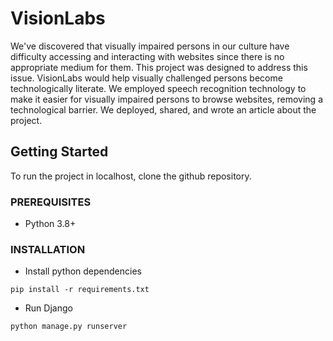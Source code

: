 # VisionLabs

We've discovered that visually impaired persons in our culture have difficulty accessing and interacting with websites since there is no appropriate medium for them. This project was designed to address this issue. VisionLabs would help visually challenged persons become technologically literate.
We employed speech recognition technology to make it easier for visually impaired persons to browse websites, removing a technological barrier. We deployed, shared, and wrote an article about the project.

<!-- GETTING STARTED -->
## Getting Started
To run the project in localhost, clone the github repository.

### PREREQUISITES 
* Python 3.8+

### INSTALLATION
* Install python dependencies
```
pip install -r requirements.txt

```
* Run Django
```
python manage.py runserver

```



